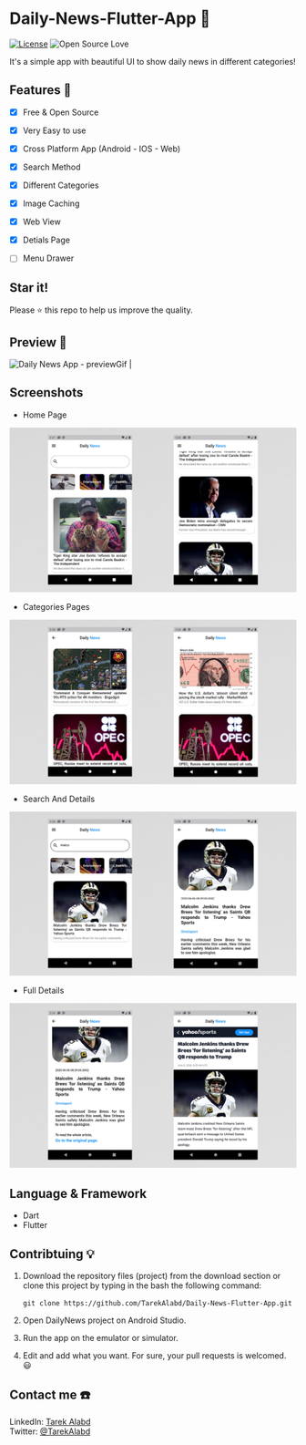 # Daily-News-Flutter-App 📰 
[![License](https://img.shields.io/badge/License-Apache%202.0-blue.svg)](LICENSE)
![Open Source Love](https://badges.frapsoft.com/os/v1/open-source.svg?v=102)

It's a simple app with beautiful UI to show daily news in different categories!

## Features :dart:
* [x] Free & Open Source
* [x] Very Easy to use
* [x] Cross Platform App (Android - IOS - Web)
* [x] Search Method
* [x] Different Categories
* [x] Image Caching
* [x] Web View
* [x] Detials Page
* [ ] Menu Drawer


## Star it!
Please :star: this repo to help us improve the quality.

## Preview 🎥 
![Daily News App - previewGif](assets/images/preview.gif) |

## Screenshots
* Home Page

![screenshoot](assets/images/NewsAppHome.jpg)
* Categories Pages

![screenshoot](assets/images/NewsAppCategories.jpg)
* Search And Details

![screenshoot](assets/images/NewsAppSearchAndDetails.jpg)
* Full Details

![screenshoot](assets/images/NewsAppFullDetails.jpg)

## Language & Framework
* Dart
* Flutter

## Contribtuing 💡
1. Download the repository files (project) from the download section or clone this project by typing in the bash the following command:

       git clone https://github.com/TarekAlabd/Daily-News-Flutter-App.git
2. Open DailyNews project on Android Studio.
3. Run the app on the emulator or simulator.
4. Edit and add what you want.
For sure, your pull requests is welcomed. 😃 

## Contact me ☎️ 
LinkedIn: [Tarek Alabd](https://linkedin.com/in/TarekAlabd)  
Twitter: [@TarekAlabd](https://twitter.com/TarekAlabd)
